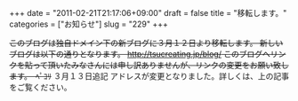 +++
date = "2011-02-21T21:17:06+09:00"
draft = false
title = "移転します。"
categories = ["お知らせ"]
slug = "229"
+++

<s>このブログは独自ドメイン下の新ブログに３月１２日より移転します。
新しいブログは以下の通りとなります。
<a href=" http://tsucreating.jp/blog/" target="_blank" title=" http://tsucreating.jp/blog/"> http://tsucreating.jp/blog/</a>
このブログへリンクを貼って頂いたみなさんには申し訳ありませんが、リンクの変更をお願い致します。　ﾍﾟｺﾘ</s>
３月１３日追記
アドレスが変更となりました。詳しくは、上の記事をご覧ください。
